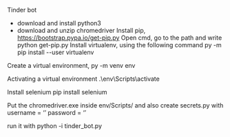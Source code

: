 Tinder bot
- download and install python3
- download and unzip chromedriver
Install pip,
https://bootstrap.pypa.io/get-pip.py
Open cmd, go to the path and write 
python get-pip.py
Install virtualenv, using the following command
py -m pip install --user virtualenv

Create a virtual environment,
py -m venv env

Activating a virtual environment
.\env\Scripts\activate

Install selenium 
pip install selenium

Put the chromedriver.exe inside env/Scripts/
and also create secrets.py with
username = ‘’
password = ‘’

run it with
python -i tinder_bot.py

